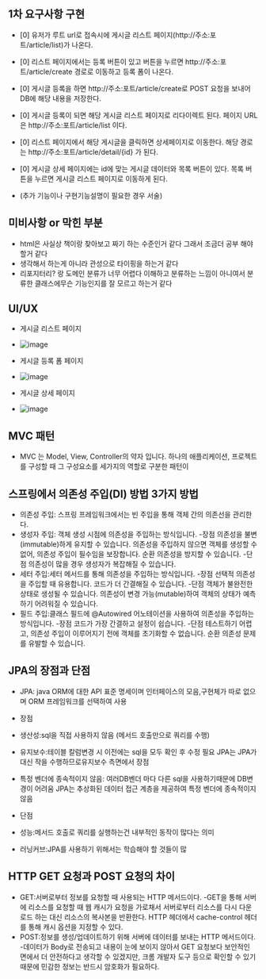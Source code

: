 ## 1차 요구사항 구현
- [0] 유저가 루트 url로 접속시에 게시글 리스트 페이지(http://주소:포트/article/list)가 나온다.
- [0] 리스트 페이지에서는 등록 버튼이 있고 버튼을 누르면 http://주소:포트/article/create 경로로 이동하고 등록 폼이 나온다.
- [0] 게시글 등록을 하면 http://주소:포트/article/create로 POST 요청을 보내어 DB에 해당 내용을 저장한다.
- [0] 게시글 등록이 되면 해당 게시글 리스트 페이지로 리다이렉트 된다. 페이지 URL 은 http://주소:포트/article/list 이다.
- [0] 리스트 페이지에서 해당 게시글을 클릭하면 상세페이지로 이동한다. 해당 경로는 http://주소:포트/article/detail/{id} 가 된다.
- [0] 게시글 상세 페이지에는 id에 맞는 게시글 데이터와 목록 버튼이 있다. 목록 버튼을 누르면 게시글 리스트 페이지로 이동하게 된다.

- (추가 기능이나 구현기능설명이 필요한 경우 서술)

## 미비사항 or 막힌 부분
- html은 사실상 책이랑 찾아보고 짜기 하는 수준인거 같다 그래서 조금더 공부 해야할거 같다
- 생각해서 하는게 아니라 관성으로 타이핑을 하는거 같다
- 리포지터리? 랑 도메인 분류가 너무 어렵다 이해하고 분류하는 느낌이 아니여서 분류한 클래스에무슨 기능인지를 잘 모르고 하는거 같다  
  

## UI/UX
- 게시글 리스트 페이지
- ![image](https://github.com/user-attachments/assets/5c1cf670-9300-42e9-a86f-811bb238227f)

- 게시글 등록 폼 페이지
- ![image](https://github.com/user-attachments/assets/a2b0c8aa-3e0f-4b96-ac64-3cf2fa578348)

- 게시글 상세 페이지
- ![image](https://github.com/user-attachments/assets/e094a99c-b627-4b5b-9cd2-42a5fa49b20e)


## MVC 패턴
- MVC 는 Model, View, Controller의 약자 입니다. 하나의 애플리케이션, 프로젝트를 구성할 때 그 구성요소를 세가지의 역할로 구분한 패턴이

## 스프링에서 의존성 주입(DI) 방법 3가지 방법
- 의존성 주입: 스프링 프레임워크에서는 빈 주입을 통해 객체 간의 의존선을 관리한다.
- 생성자 주입: 객체 생성 시점에 의존성을 주입하는 방식입니다.
  -장점
의존성을 불변(immutable)하게 유지할 수 있습니다.
의존성을 주입하지 않으면 객체를 생성할 수 없어, 의존성 주입이 필수임을 보장합니다.
순환 의존성을 방지할 수 있습니다.
  -단점
의존성이 많을 경우 생성자가 복잡해질 수 있습니다.
- 세터 주입:세터 메서드를 통해 의존성을 주입하는 방식입니다.
   -장점
선택적 의존성을 주입할 때 유용합니다.
코드가 더 간결해질 수 있습니다.
  -단점
객체가 불완전한 상태로 생성될 수 있습니다.
의존성이 변경 가능(mutable)하여 객체의 상태가 예측하기 어려워질 수 있습니다.
- 필드 주입:클래스 필드에 @Autowired 어노테이션을 사용하여 의존성을 주입하는 방식입니다.
 -장점
코드가 가장 간결하고 설정이 쉽습니다.
 -단점
테스트하기 어렵고, 의존성 주입이 이루어지기 전에 객체를 초기화할 수 없습니다.
순환 의존성 문제를 유발할 수 있습니다.


## JPA의 장점과 단점
- JPA: java ORM에 대한 API 표준 명세이며 인터페이스의 모음,구현체가 따로 없으며 ORM 프레임워크를 선택하여 사용
- 장점
- 생산성:sql을 직접 사용하지 않음 (메서드 호출만으로 쿼리를 수행)
- 유지보수:테이블 칼럼변경 시 이전에는 sql을 모두 확인 후 수정 필요 JPA는 JPA가대신 작을 수행하므로유지보수 측면에서 장점
- 특정 벤더에 종속적이지 않음: 여러DB벤더 마다 다른 sql을 사용하기때문에 DB변경이 어려움 JPA는 추상화된 데이터 접근 계층을 제공하여 특정 벤더에 종속적이지 않음

- 단점
- 성능:메서드 호출로 쿼리를 실행하는건 내부적인 동작이 많다는 의미
- 러닝커브:JPA를 사용하기 위해서는 학습해야 할 것들이 많            
## HTTP GET 요청과 POST 요청의 차이
- GET:서버로부터 정보를 요청할 때 사용되는 HTTP 메서드이다.
  -GET을 통해 서버에 리소스를 요청할 때 웹 캐시가 요청을 가로채서 서버로부터 리소스를 다시 다운로드 하는 대신 리소스의 복사본을 반환한다. HTTP 헤더에서 cache-control 헤더를 통해 캐시 옵션을 지정할 수 있다.
- POST:정보를 생성/업데이트하기 위해 서버에 데이터를 보내는 HTTP 메서드이다.
 -데이터가 Body로 전송되고 내용이 눈에 보이지 않아서 GET 요청보다 보안적인 면에서 더 안전하다고 생각할 수 있겠지만, 크롬 개발자 도구 등으로 확인할 수 있기 때문에 민감한 정보는 반드시 암호화가 필요하다.
  
